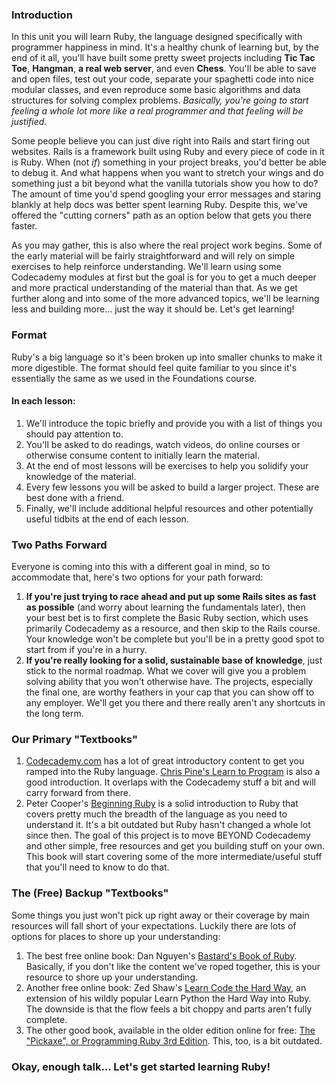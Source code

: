 ### Introduction

In this unit you will learn Ruby, the language designed specifically with programmer happiness in mind.  It's a healthy chunk of learning but, by the end of it all, you'll have built some pretty sweet projects including **Tic Tac Toe**, **Hangman**, **a real web server**, and even **Chess**.  You'll be able to save and open files, test out your code, separate your spaghetti code into nice modular classes, and even reproduce some basic algorithms and data structures for solving complex problems.  *Basically, you're going to start feeling a whole lot more like a real programmer and that feeling will be justified.*

Some people believe you can just dive right into Rails and start firing out websites.  Rails is a framework built using Ruby and every piece of code in it is Ruby.  When (not *if*) something in your project breaks, you'd better be able to debug it.  And what happens when you want to stretch your wings and do something just a bit beyond what the vanilla tutorials show you how to do?  The amount of time you'd spend googling your error messages and staring blankly at help docs was better spent learning Ruby.  Despite this, we've offered the "cutting corners" path as an option below that gets you there faster.

As you may gather, this is also where the real project work begins.  Some of the early material will be fairly straightforward and will rely on simple exercises to help reinforce understanding.  We'll learn using some Codecademy modules at first but the goal is for you to get a much deeper and more practical understanding of the material than that.  As we get further along and into some of the more advanced topics, we'll be learning less and building more... just the way it should be.   Let's get learning!

### Format

Ruby's a big language so it's been broken up into smaller chunks to make it more digestible.  The format should feel quite familiar to you since it's essentially the same as we used in the Foundations course.

#### In each lesson:

1. We'll introduce the topic briefly and provide you with a list of things you should pay attention to.
1. You'll be asked to do readings, watch videos, do online courses or otherwise consume content to initially learn the material.
2. At the end of most lessons will be exercises to help you solidify your knowledge of the material.
3. Every few lessons you will be asked to build a larger project.  These are best done with a friend.
2. Finally, we'll include additional helpful resources and other potentially useful tidbits at the end of each lesson.


### Two Paths Forward

Everyone is coming into this with a different goal in mind, so to accommodate that, here's two options for your path forward:

1. **If you're just trying to race ahead and put up some Rails sites as fast as possible** (and worry about learning the fundamentals later), then your best bet is to first complete the Basic Ruby section, which uses primarily Codecademy as a resource, and then skip to the Rails course.  Your knowledge won't be complete but you'll be in a pretty good spot to start from if you're in a hurry.
2. **If you're really looking for a solid, sustainable base of knowledge**, just stick to the normal roadmap.  What we cover will give you a problem solving ability that you won't otherwise have.  The projects, especially the final one, are worthy feathers in your cap that you can show off to any employer.  We'll get you there and there really aren't any shortcuts in the long term.

### Our Primary "Textbooks"

1. [Codecademy.com](https://www.codecademy.com/catalog/language/ruby) has a lot of great introductory content to get you ramped into the Ruby language.  [Chris Pine's Learn to Program](http://pine.fm/LearnToProgram/) is also a good introduction. It overlaps with the Codecademy stuff a bit and will carry forward from there.
2. Peter Cooper's [Beginning Ruby](https://www.amazon.co.uk/Beginning-Ruby-Professional-Peter-Cooper/dp/1484212797) is a solid introduction to Ruby that covers pretty much the breadth of the language as you need to understand it. It's a bit outdated but Ruby hasn't changed a whole lot since then.  The goal of this project is to move BEYOND Codecademy and other simple, free resources and get you building stuff on your own.  This book will start covering some of the more intermediate/useful stuff that you'll need to know to do that.

### The (Free) Backup "Textbooks"

Some things you just won't pick up right away or their coverage by main resources will fall short of your expectations.  Luckily there are lots of options for places to shore up your understanding:

1. The best free online book: Dan Nguyen's [Bastard's Book of Ruby](http://ruby.bastardsbook.com/).  Basically, if you don't like the content we've roped together, this is your resource to shore up your understanding.
1. Another free online book: Zed Shaw's [Learn Code the Hard Way](https://learnrubythehardway.org/book/), an extension of his wildly popular Learn Python the Hard Way into Ruby.  The downside is that the flow feels a bit choppy and parts aren't fully complete.
2. The other good book, available in the older edition online for free: [The "Pickaxe", or Programming Ruby 3rd Edition](https://pragprog.com/book/ruby4/programming-ruby-1-9-2-0).  This, too, is a bit outdated.

### Okay, enough talk... Let's get started learning Ruby!
